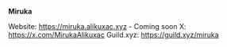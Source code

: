 **Miruka**

Website: <https://miruka.alikuxac.xyz> - Coming soon
X: <https://x.com/MirukaAlikuxac>
Guild.xyz: <https://guild.xyz/miruka>
